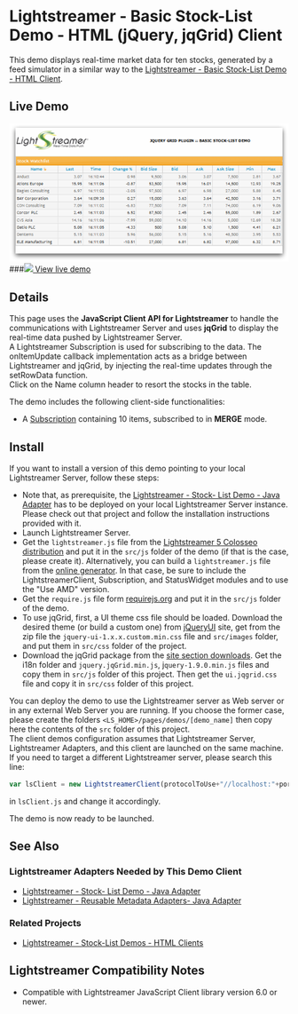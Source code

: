 # Lightstreamer - Basic Stock-List Demo - HTML (jQuery, jqGrid) Client

<!-- START DESCRIPTION lightstreamer-example-stocklist-client-jquery -->

This demo displays real-time market data for ten stocks, generated by a feed simulator in a similar way to the [Lightstreamer - Basic Stock-List Demo - HTML Client](https://github.com/Lightstreamer/Lightstreamer-example-StockList-client-javascript#basic-stock-list-demo---html-client).<br>

## Live Demo

[![Demo ScreenShot](screen_jqgrid_large.png)](http://demos.lightstreamer.com/jqGridDemo)<br>
###[![](http://demos.lightstreamer.com/site/img/play.png) View live demo](http://demos.lightstreamer.com/jqGridDemo)<br>

## Details

This page uses the <b>JavaScript Client API for Lightstreamer</b> to handle the communications with Lightstreamer Server and uses <b>jqGrid</b> to display the real-time data pushed by Lightstreamer Server.<br>
A Lightstreamer Subscription is used for subscribing to the data. The onItemUpdate callback implementation acts as a bridge between Lightstreamer and jqGrid, by injecting the real-time updates through the setRowData function.<br>
Click on the Name column header to resort the stocks in the table.<br>

The demo includes the following client-side functionalities:
* A [Subscription](http://www.lightstreamer.com/docs/client_javascript_uni_api/Subscription.html) containing 10 items, subscribed to in <b>MERGE</b> mode.

<!-- END DESCRIPTION lightstreamer-example-stocklist-client-jquery -->

## Install

If you want to install a version of this demo pointing to your local Lightstreamer Server, follow these steps:

* Note that, as prerequisite, the [Lightstreamer - Stock- List Demo - Java Adapter](https://github.com/Lightstreamer/Lightstreamer-example-Stocklist-adapter-java) has to be deployed on your local Lightstreamer Server instance. Please check out that project and follow the installation instructions provided with it.
* Launch Lightstreamer Server.
* Get the `lightstreamer.js` file from the [Lightstreamer 5 Colosseo distribution](http://www.lightstreamer.com/download) and put it in the `src/js` folder of the demo (if that is the case, please create it). Alternatively, you can build a `lightstreamer.js` file from the [online generator](http://www.lightstreamer.com/docs/client_javascript_tools/generator.html).
  In that case, be sure to include the LightstreamerClient, Subscription, and StatusWidget modules and to use the "Use AMD" version. 
* Get the `require.js` file form [requirejs.org](http://requirejs.org/docs/download.html) and put it in the `src/js` folder of the demo.
* To use jqGrid, first, a UI theme css file should be loaded. Download the desired theme (or build a custom one) from [jQueryUI](http://jqueryui.com/) site, get from the zip file the `jquery-ui-1.x.x.custom.min.css` file and `src/images` folder, and put them in `src/css` folder of the project.
* Download the jqGrid package from the [site section downloads](http://www.trirand.com/blog/). Get the i18n folder and `jquery.jqGrid.min.js`, j`query-1.9.0.min.js` files and copy them in `src/js` folder of this project. Then get the `ui.jqgrid.css` file and copy it in `src/css` folder of this project.

You can deploy the demo to use the Lightstreamer server as Web server or in any external Web Server you are running. 
If you choose the former case, please create the folders `<LS_HOME>/pages/demos/[demo_name]` then copy here the contents of the `src` folder of this project.<br>
The client demos configuration assumes that Lightstreamer Server, Lightstreamer Adapters, and this client are launched on the same machine. If you need to target a different Lightstreamer server, please search this line:
```js
var lsClient = new LightstreamerClient(protocolToUse+"//localhost:"+portToUse,"DEMO");
```
in `lsClient.js` and change it accordingly.<br>

The demo is now ready to be launched.

## See Also

### Lightstreamer Adapters Needed by This Demo Client

<!-- START RELATED_ENTRIES -->
* [Lightstreamer - Stock- List Demo - Java Adapter](https://github.com/Lightstreamer/Lightstreamer-example-Stocklist-adapter-java)
* [Lightstreamer - Reusable Metadata Adapters- Java Adapter](https://github.com/Lightstreamer/Lightstreamer-example-ReusableMetadata-adapter-java)

<!-- END RELATED_ENTRIES -->

### Related Projects

* [Lightstreamer - Stock-List Demos - HTML Clients](https://github.com/Lightstreamer/Lightstreamer-example-Stocklist-client-javascript)

## Lightstreamer Compatibility Notes

* Compatible with Lightstreamer JavaScript Client library version 6.0 or newer.
